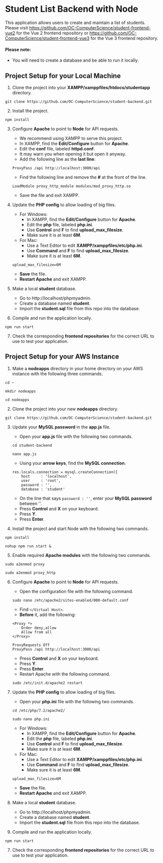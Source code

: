 # Student List Backend with Node

This application allows users to create and maintain a list of students. Please visit https://github.com/OC-ComputerScience/student-frontend-vue2 for the Vue 2 frontend repository or https://github.com/OC-ComputerScience/student-frontend-vue3 for the Vue 3 frontend repository.

#### Please note:
- You will need to create a database and be able to run it locally.

## Project Setup for your Local Machine
1. Clone the project into your **XAMPP/xamppfiles/htdocs/studentapp** directory.
```
git clone https://github.com/OC-ComputerScience/student-backend.git
```

2. Install the project.
```
npm install
```

3. Configure **Apache** to point to **Node** for API requests.
    - We recommend using XAMPP to serve this project.
    - In XAMPP, find the **Edit/Configure** button for **Apache**.
    - Edit the **conf** file, labeled **httpd.conf**. 
    - It may warn you when opening it but open it anyway.
    - Add the following line as the **last line**:
    
    ```
    ProxyPass /api http://localhost:3000/api
    ```

    - Find the following line and remove the **#** at the front of the line.
    
    ```
    LoadModule proxy_http_module modules/mod_proxy_http.so
    ```
    
    - Save the file and exit XAMPP.

4. Update the **PHP config** to allow loading of big files. 
    - For Windows:
         - In XAMPP, find the **Edit/Configure** button for **Apache**.
         - Edit the **php** file, labeled **php.ini**. 
         - Use **Control** and **F** to find **upload_max_filesize**.
         - Make sure it is at least **6M**.
    - For Mac:
         - Use a Text Editor to edit **XAMPP/xamppfiles/etc/php.ini**.
         - Use **Command** and **F** to find **upload_max_filesize**.
         - Make sure it is at least **6M**.
     ```
     upload_max_filesize=6M
     ```
     - **Save** the file.
     - **Restart Apache** and exit XAMPP.

5. Make a local **student** database.
    - Go to http://localhost/phpmyadmin.
    - Create a database named **student**.
    - Import the **student.sql** file from this repo into the database.

6. Compile and run the application locally.
```
npm run start
```

7. Check the corresponding **frontend repositories** for the correct URL to use to test your application.

## Project Setup for your AWS Instance
1. Make a **nodeapps** directory in your home directory on your AWS instance with the following three commands.

```
cd ~
```

```
mkdir nodeapps
```

```
cd nodeapps
```

2. Clone the project into your new **nodeapps** directory.
```
git clone https://github.com/OC-ComputerScience/student-backend.git
```

3. Update your **MySQL password** in the **app.js** file.
    - Open your **app.js** file with the following two commands.

    ```
    cd student-backend
    ```

    ```
    nano app.js
    ```

    - Using your **arrow keys**, find the **MySQL connection**.
    
    ```
    res.locals.connection = mysql.createConnection({
        host     : 'localhost',
        user     : 'root',
        password : '',
        database : 'student'
    ```
    
    - On the line that says `password : ''`, enter your **MySQL password** between ''.
    - Press **Control** and **X** on your keyboard.
    - Press **Y**.
    - Press **Enter**.

4. Install the project and start Node with the following two commands.
```
npm install
```

```
nohup npm run start &
```

5. Enable required **Apache modules** with the following two commands.
```
sudo a2enmod proxy
```

```
sudo a2enmod proxy_http
```

6. Configure **Apache** to point to **Node** for API requests.
    - Open the configuration file with the following command.

    ```
    sudo nano /etc/apache2/sites-enabled/000-default.conf
    ```

    - Find `</Virtual Host>`.
    - **Before** it, add the following:

    ```
    <Proxy *>
        Order deny,allow
        Allow from all
    </Proxy>

    ProxyRequests Off
    ProxyPass /api http://localhost:3000/api
    ```
    
    - Press **Control** and **X** on your keyboard.
    - Press **Y**.
    - Press **Enter**.
    - Restart Apache with the following command.

    ```
    sudo /etc/init.d/apache2 restart
    ```

4. Update the **PHP config** to allow loading of big files. 
    - Open your **php.ini** file with the following two commands.

    ```
    cd /etc/php/7.2/apache2/
    ```

    ```
    sudo nano php.ini
    ```

    - For Windows:
         - In XAMPP, find the **Edit/Configure** button for **Apache**.
         - Edit the **php** file, labeled **php.ini**. 
         - Use **Control** and **F** to find **upload_max_filesize**.
         - Make sure it is at least **6M**.
    - For Mac:
         - Use a Text Editor to edit **XAMPP/xamppfiles/etc/php.ini**.
         - Use **Command** and **F** to find **upload_max_filesize**.
         - Make sure it is at least **6M**.
     ```
     upload_max_filesize=6M
     ```
     - **Save** the file.
     - **Restart Apache** and exit XAMPP.

5. Make a local **student** database.
    - Go to http://localhost/phpmyadmin.
    - Create a database named **student**.
    - Import the **student.sql** file from this repo into the database.

6. Compile and run the application locally.
```
npm run start
```

7. Check the corresponding **frontend repositories** for the correct URL to use to test your application.
